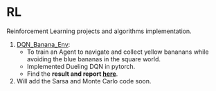 # RL
Reinforcement Learning projects and algorithms implementation.

1. [DQN_Banana_Env][banana]: 
   - To train an Agent to navigate and collect yellow bananans while avoiding the blue bananas in the square world.
   - Implemented Dueling DQN in pytorch.
   - Find the **result and report [here][banana report]**.
2. Will add the Sarsa and Monte Carlo code soon.

[//]: # (Add the hyperlinks as comments here)

[banana]:<https://github.com/patelamalk/RL/tree/master/Navigation>
[banana report]:<https://github.com/patelamalk/RL/blob/master/Navigation/Report.md>
